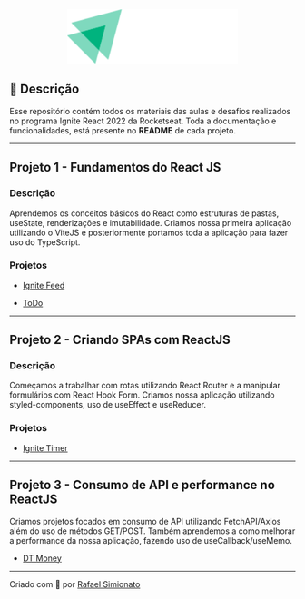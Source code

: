 
<div align='center' >
  <img width="300" src="./.github/logo-ignite.svg">
</div>

## 🔖 Descrição
<p>Esse repositório contém todos os materiais das aulas e desafios realizados no programa Ignite React 2022 da Rocketseat. Toda a documentação e funcionalidades, está presente no <strong>README</strong> de cada projeto.<p>

<hr>

## Projeto 1 - Fundamentos do React JS

### Descrição
Aprendemos os conceitos básicos do React como estruturas de pastas, useState, renderizações e imutabilidade. Criamos nossa primeira aplicação utilizando o ViteJS e posteriormente portamos toda a aplicação para fazer uso do TypeScript.

### Projetos

- [Ignite Feed](https://github.com/rafaasimi/rocketseat-ignite-react2022/tree/main/projeto_1/01-fundamentos-reactjs-ts)

- [ToDo](https://github.com/rafaasimi/rocketseat-ignite-react2022/tree/main/projeto_1/desafios/todo-list)

<hr>

## Projeto 2 - Criando SPAs com ReactJS

### Descrição
Começamos a trabalhar com rotas utilizando React Router e a manipular formulários com React Hook Form. Criamos nossa aplicação utilizando styled-components, uso de useEffect e useReducer.

### Projetos
- [Ignite Timer](https://github.com/rafaasimi/rocketseat-ignite-react2022/tree/main/projeto_2/02-ignite-timer)

<hr>

## Projeto 3 - Consumo de API e performance no ReactJS
Criamos projetos focados em consumo de API utilizando FetchAPI/Axios além do uso de métodos GET/POST. Também aprendemos a como melhorar a performance da nossa aplicação, fazendo uso de useCallback/useMemo.

- [DT Money](https://github.com/rafaasimi/rocketseat-ignite-react2022/tree/main/projeto_3/03-dtmoney)

---
<p>Criado com 💙 por <a href='https://github.com/rafaasimi/' target='_blank'>Rafael Simionato</a></p>